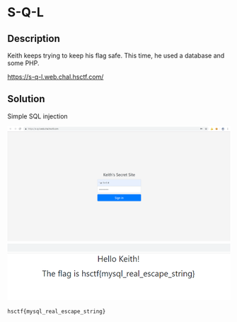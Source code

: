 # S-Q-L

## Description

Keith keeps trying to keep his flag safe. This time, he used a database and some PHP.

https://s-q-l.web.chal.hsctf.com/

## Solution

Simple SQL injection

![](solve.png)
![](ans.png)

```
hsctf{mysql_real_escape_string}
```

